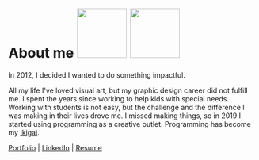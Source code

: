
# About me <img src="https://media.giphy.com/media/IblZiTbdRjV6lMEapl/giphy.gif" width="100px"> <img src="https://media.giphy.com/media/SWWl3Y5b7U5hiVKVeA/giphy.gif" width="100px">


In 2012, I decided I wanted to do something impactful.

All my life I've loved visual art, but my graphic design career did not fulfill me. I spent the years since working to help kids with special needs. Working with students is not easy, but the challenge and the difference I was making in their lives drove me. I missed making things, so in 2019 I started using programming as a creative outlet. Programming has become my [Ikigai](https://1qjpt15fhlq3xjfpm2utibj1-wpengine.netdna-ssl.com/wp-content/uploads/2020/07/IKIGAI--1024x1024.jpg).

[Portfolio](https://intrvertmichael.github.io) 
| [LinkedIn](https://www.linkedin.com/in/michaelpaguay/) 
| [Resume](https://intrvertmichael.github.io/resume.pdf)
